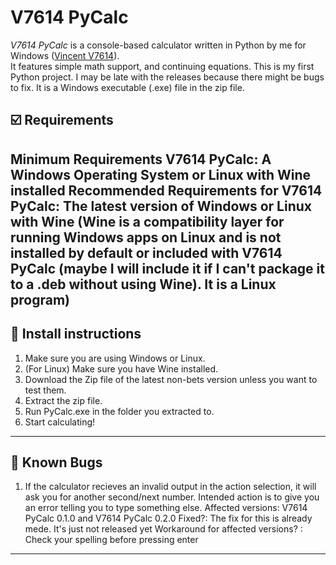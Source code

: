# V7614 PyCalc

*V7614 PyCalc* is a console-based calculator written in Python by me for Windows ([Vincent V7614](https://github.com/V7614)).  
It features simple math support, and continuing equations.
This is my first Python project.  I may be late with the releases because there might be bugs to fix. It is a Windows executable (.exe) file in the zip file.

## ☑️ Requirements

Minimum Requirements V7614 PyCalc:
A Windows Operating System or Linux with Wine installed
Recommended Requirements for V7614 PyCalc:
The latest version of Windows or Linux with Wine (Wine is a compatibility layer for running Windows apps on Linux and is not installed by default or included with V7614 PyCalc (maybe I will include it if I can't package it to a .deb without using Wine). It is a Linux program)
---

## 🚀 Install instructions

1. Make sure you are using Windows or Linux.
2. (For Linux) Make sure you have Wine installed.
3. Download the Zip file of the latest non-bets version unless you want to test them.
4. Extract the zip file.
5. Run PyCalc.exe in the folder you extracted to.
6. Start calculating!
---
## 🐞 Known Bugs

1. If the calculator recieves an invalid output in the action selection, it will ask you for another second/next number. Intended action is to give you an error telling you to type something else.
  Affected versions: V7614 PyCalc 0.1.0 and V7614 PyCalc 0.2.0
  Fixed?: The fix for this is already mede. It's just not released yet
  Workaround for affected versions? : Check your spelling before pressing enter
---
